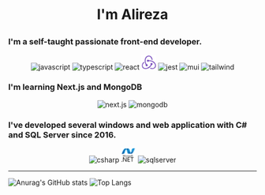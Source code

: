 
# <p align="center">I'm Alireza</p>

 ### I'm a self-taught passionate front-end developer.

<p align="center">
<img height="30" alt="javascript" src="https://raw.githubusercontent.com/danielcranney/readme-generator/main/public/icons/skills/javascript-colored.svg">
<img height="30" alt="typescript" src="https://raw.githubusercontent.com/danielcranney/readme-generator/main/public/icons/skills/typescript-colored.svg">
<img height="30" alt="react" src="https://raw.githubusercontent.com/danielcranney/readme-generator/main/public/icons/skills/react-colored.svg">
<img height="30" alt="redux" src="https://raw.githubusercontent.com/github/explore/80688e429a7d4ef2fca1e82350fe8e3517d3494d/topics/redux/redux.png">
<img height="30" alt="jest" src="https://jestjs.io/img/jest.png">
<img height="30" alt="mui" src="https://raw.githubusercontent.com/danielcranney/readme-generator/main/public/icons/skills/materialui-colored.svg">
<img height="30" alt="tailwind" src="https://raw.githubusercontent.com/danielcranney/readme-generator/main/public/icons/skills/tailwindcss-colored.svg">
</p>

### I'm learning Next.js and MongoDB

<p align="center">
<img height="30" alt="next.js" src="https://assets.vercel.com/image/upload/v1662130559/nextjs/Icon_light_background.png">
<img height="30" alt="mongodb" src="https://www.svgrepo.com/show/331488/mongodb.svg">
</p>

### I've developed several windows and web application with C# and SQL Server since 2016.

<p align="center">  
<img height="30" alt="csharp" src="https://raw.githubusercontent.com/danielcranney/readme-generator/main/public/icons/skills/csharp-colored.svg">
<img height="30" alt="aspdotnet" src="https://raw.githubusercontent.com/devicons/devicon/master/icons/dot-net/dot-net-original-wordmark.svg">
<img height="30" alt="sqlserver" src="https://camo.githubusercontent.com/7518bdbe92e34ee62df755ffe857fafb4a7c537ed0e1b9f6a5bef7a1d3c8356a/68747470733a2f2f7777772e7376677265706f2e636f6d2f73686f772f3330333232392f6d6963726f736f66742d73716c2d7365727665722d6c6f676f2e737667">
</p>

___

![Anurag's GitHub stats](https://github-readme-stats.vercel.app/api?username=alirezamirahmadi&show_icons=true&theme=onedark)  ![Top Langs](https://github-readme-stats.vercel.app/api/top-langs/?username=alirezamirahmadi&hide_progress=true) 
